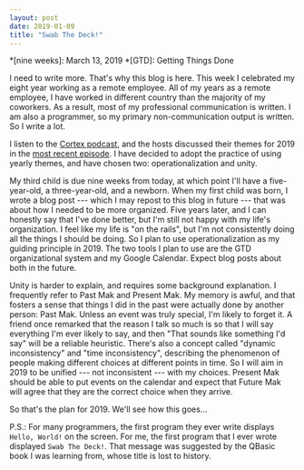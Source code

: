 ```yaml
---
layout: post
date: 2019-01-09
title: "Swab The Deck!"
---
```


*[nine weeks]: March 13, 2019
*[GTD]: Getting Things Done

I need to write more. That's why this blog is here. This week I celebrated my eight year working as a remote employee. All of my years as a remote employee, I have worked in different country than the majority of my coworkers. As a result, most of my professional communication is written. I am also a programmer, so my primary non-communication output is written. So I write a lot.

I listen to the [Cortex podcast](https://www.relay.fm/cortex), and the hosts discussed their themes for 2019 in the [most recent episode](https://www.relay.fm/cortex/79). I have decided to adopt the practice of using yearly themes, and have chosen two: operationalization and unity.

My third child is due nine weeks from today, at which point I'll have a five-year-old, a three-year-old, and a newborn. When my first child was born, I wrote a blog post --- which I may repost to this blog in future --- that was about how I needed to be more organized. Five years later, and I can honestly say that I've done better, but I'm still not happy with my life's organization. I feel like my life is "on the rails", but I'm not consistently doing all the things I should be doing. So I plan to use operationalization as my guiding principle in 2019. The two tools I plan to use are the GTD organizational system and my Google Calendar. Expect blog posts about both in the future.

Unity is harder to explain, and requires some background explanation. I frequently refer to Past Mak and Present Mak. My memory is awful, and that fosters a sense that things I did in the past were actually done by another person: Past Mak. Unless an event was truly special, I'm likely to forget it. A friend once remarked that the reason I talk so much is so that I will say everything I'm ever likely to say, and then "That sounds like something I'd say" will be a reliable heuristic. There's also a concept called "dynamic inconsistency" and "time inconsistency", describing the phenomenon of people making different choices at different points in time. So I will aim in 2019 to be unified --- not inconsistent --- with my choices. Present Mak should be able to put events on the calendar and expect that Future Mak will agree that they are the correct choice when they arrive.

So that's the plan for 2019. We'll see how this goes...

P.S.: For many programmers, the first program they ever write displays `Hello, World!` on the screen. For me, the first program that I ever wrote displayed `Swab The Deck!`. That message was suggested by the QBasic book I was learning from, whose title is lost to history.